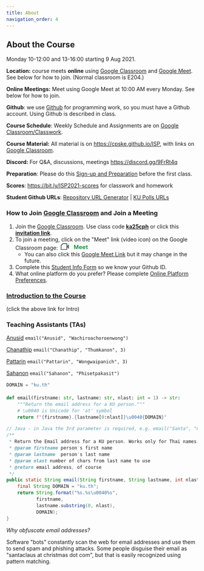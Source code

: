 ```yaml
---
title: About
navigation_order: 4
---
```


## About the Course

Monday 10-12:00 and 13-16:00 starting 9 Aug 2021. 

**Location:** course meets **online** using [Google Classroom][google-classroom-link] and [Google Meet][google-meet-link]. See below for how to join. (Normal classroom is E204.)

**Online Meetings:** Meet using Google Meet at 10:00 AM every Monday. 
See below for how to join. 

**Github**: we use [Github](https://github.com) for programming work, so you must have a Github account. Using Github is described in class.

**Course Schedule**: Weekly Schedule and Assignments are on [Google Classroom/Classwork][classroom-classwork].

**Course Material:** All material is on <https://cpske.github.io/ISP>, with links on [Google Classroom][classroom-classwork].    

**Discord:** For Q&A, discussions, meetings <https://discord.gg/9FrRt4q>

**Preparation**: Please do this [Sign-up and Preparation](assignment/week1/signup-and-software) before the first class.

**Scores**: <https://bit.ly/ISP2021-scores> for classwork and homework 

**Student Github URLs**: [Repository URL Generator](repositories) | [KU Polls URLs](ku-polls-urls)


[google-classroom-link]: https://classroom.google.com/c/MzczOTE1MjA0NDE4?cjc=ka25cph
[classroom-classwork]: https://classroom.google.com/u/0/w/MzczOTE1MjA0NDE4/t/all
[google-meet-link]: https://meet.google.com/lookup/gufu6342m5


### How to Join [Google Classroom][google-classroom-link] and Join a Meeting

1. Join the [Google Classroom](https://classroom.google.com).  Use class code **[ka25cph][google-classroom-link]** or click this **[invitation link][google-classroom-link]**.
2. To join a meeting, click on the "Meet" link (video icon) on the Google Classroom page:
[![classroom meet icon](images/classroom-meet-icon.png)][google-meet-link]
   - You can also click this [Google Meet Link][google-meet-link] but it may change in the future.
3. Complete this [Student Info Form](https://forms.gle/WE3jN4miDKabFBje8) so we know your Github ID.
4. What online platform do you prefer? Please complete [Online Platform Preferences](https://forms.gle/VkG5MBPjgmxRX1xi7).


### [Introduction to the Course](introduction/index)
(click the above link for Intro)

### Teaching Assistants (TAs)

[Anusid](https://github.com/ttxking)  `email("Anusid", "Wachiroachoroenwong")`

[Chanathip](https://github.com/kaesrel) `email("Chanathip", "Thumkanon", 3)` 

[Pattarin](https://github.com/pattarinn) `email("Pattarin", "Wongwaipanich", 3)` 

[Sahanon](https://github.com/Sahanon-P) `email("Sahanon", "Phisetpakasit")`


```python
DOMAIN = "ku.th"

def email(firstname: str, lastname: str, nlast: int = 1) -> str:
    """Return the email address for a KU person."""
    # \u0040 is Unicode for 'at' symbol
    return f"{firstname}.{lastname[0:nlast]}\u0040{DOMAIN}"
```

```java
// Java - in Java the 3rd parameter is required, e.g. email("Santa", "Claus", 1)
/**
 * Return the Email address for a KU person. Works only for Thai names.
 * @param firstname person's first name
 * @param lastname  person's last name
 * @param nlast number of chars from last name to use
 * @return email address, of course
 */
public static String email(String firstname, String lastname, int nlast) {
    final String DOMAIN = "ku.th";
    return String.format("%s.%s\u0040%s",
           firstname,
           lastname.substring(0, nlast),
           DOMAIN);
}
```
*Why obfuscate email addresses?*    

Software "bots" constantly scan the web for email addresses 
and use them to send spam and phishing attacks.
Some people disguise their email as "santaclaus at christmas dot com",
but that is easily recognized using pattern matching.

